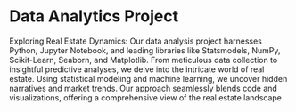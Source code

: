 # Data Analytics Project
Exploring Real Estate Dynamics: Our data analysis project harnesses Python, Jupyter Notebook, and leading libraries like Statsmodels, NumPy, Scikit-Learn, Seaborn, and Matplotlib. From meticulous data collection to insightful predictive analyses, we delve into the intricate world of real estate. Using statistical modeling and machine learning, we uncover hidden narratives and market trends. Our approach seamlessly blends code and visualizations, offering a comprehensive view of the real estate landscape
